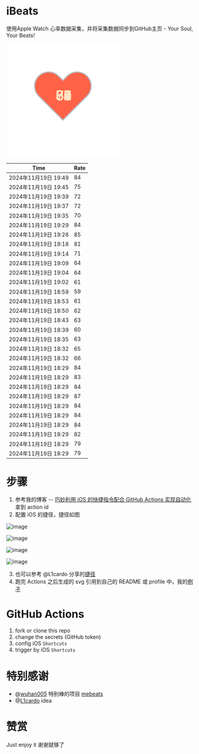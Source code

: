 # iBeats
使用Apple Watch 心率数据采集，并将采集数据同步到GitHub主页 - Your Soul, Your Beats!

![](./files/heart.svg)

<!--START_SECTION:my_heart_rate-->
| Time | Rate | 
 | ---- | ---- | 
| 2024年11月19日 19:49 | 84 |
| 2024年11月19日 19:45 | 75 |
| 2024年11月19日 19:39 | 72 |
| 2024年11月19日 19:37 | 72 |
| 2024年11月19日 19:35 | 70 |
| 2024年11月19日 19:29 | 84 |
| 2024年11月19日 19:26 | 85 |
| 2024年11月19日 19:18 | 81 |
| 2024年11月19日 19:14 | 71 |
| 2024年11月19日 19:09 | 64 |
| 2024年11月19日 19:04 | 64 |
| 2024年11月19日 19:02 | 61 |
| 2024年11月19日 18:59 | 59 |
| 2024年11月19日 18:53 | 61 |
| 2024年11月19日 18:50 | 62 |
| 2024年11月19日 18:43 | 63 |
| 2024年11月19日 18:39 | 60 |
| 2024年11月19日 18:35 | 63 |
| 2024年11月19日 18:32 | 65 |
| 2024年11月19日 18:32 | 66 |
| 2024年11月19日 18:29 | 84 |
| 2024年11月19日 18:29 | 83 |
| 2024年11月19日 18:29 | 84 |
| 2024年11月19日 18:29 | 87 |
| 2024年11月19日 18:29 | 84 |
| 2024年11月19日 18:29 | 84 |
| 2024年11月19日 18:29 | 84 |
| 2024年11月19日 18:29 | 82 |
| 2024年11月19日 18:29 | 79 |
| 2024年11月19日 18:29 | 79 |

<!--END_SECTION:my_heart_rate-->

# 步骤
1. 参考我的博客 -- [巧妙利用 iOS 的快捷指令配合 GitHub Actions 实现自动化](https://github.com/yihong0618/gitblog/issues/198) 拿到 action id
2. 配置 iOS 的捷径，捷径如图

![image](https://user-images.githubusercontent.com/15976103/122154218-0db0b480-ce97-11eb-93bb-5aec07c558dc.png)

![image](https://user-images.githubusercontent.com/15976103/122154236-186b4980-ce97-11eb-8e4b-70551a0391ae.png)

![image](https://user-images.githubusercontent.com/15976103/122154268-2d47dd00-ce97-11eb-902e-3acf292265a9.png)

![image](https://user-images.githubusercontent.com/15976103/122174055-fa144680-ceb4-11eb-9be2-3eb83cd516f7.png)

3. 也可以参考 @L1cardo 分享的[捷径](https://www.icloud.com/shortcuts/6ab6047b459c41ad822ad6b94b1c03d4)
4. 跑完 Actions 之后生成的 svg 引用到自己的 README 或 profile 中，我的[例子](https://github.com/yihong0618) 

# GitHub Actions

1. fork or clone this repo
2. change the secrets (GitHub token)
3. config iOS `Shortcuts` 
4. trigger by iOS `Shortcuts`

# 特别感谢
- @[wuhan005](https://github.com/wuhan005) 特别棒的项目 [mebeats](https://github.com/wuhan005/mebeats)
- @[L1cardo](https://github.com/L1cardo) idea

# 赞赏
Just enjoy it
谢谢就够了
